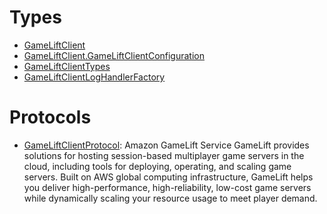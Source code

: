# Types

  - [GameLiftClient](/aws-sdk-swift/reference/0.x/AWSGameLift/GameLiftClient)
  - [GameLiftClient.GameLiftClientConfiguration](/aws-sdk-swift/reference/0.x/AWSGameLift/GameLiftClient_GameLiftClientConfiguration)
  - [GameLiftClientTypes](/aws-sdk-swift/reference/0.x/AWSGameLift/GameLiftClientTypes)
  - [GameLiftClientLogHandlerFactory](/aws-sdk-swift/reference/0.x/AWSGameLift/GameLiftClientLogHandlerFactory)

# Protocols

  - [GameLiftClientProtocol](/aws-sdk-swift/reference/0.x/AWSGameLift/GameLiftClientProtocol):
    <fullname>Amazon GameLift Service</fullname>
    GameLift provides solutions for hosting session-based multiplayer game servers in the
    cloud, including tools for deploying, operating, and scaling game servers. Built on AWS
    global computing infrastructure, GameLift helps you deliver high-performance,
    high-reliability, low-cost game servers while dynamically scaling your resource usage to
    meet player demand.

